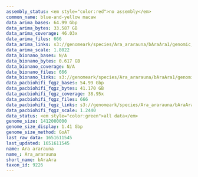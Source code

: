 ```yaml
---
assembly_status: <em style="color:red">no assembly</em>
common_name: blue-and-yellow macaw
data_arima_bases: 64.99 Gbp
data_arima_bytes: 33.587 GB
data_arima_coverage: 46.03x
data_arima_files: 666
data_arima_links: s3://genomeark/species/Ara_ararauna/bAraAra1/genomic_data/arima/<br>
data_arima_scale: 1.8022
data_bionano_bases: N/A
data_bionano_bytes: 0.617 GB
data_bionano_coverage: N/A
data_bionano_files: 666
data_bionano_links: s3://genomeark/species/Ara_ararauna/bAraAra1/genomic_data/bionano/<br>
data_pacbiohifi_fqgz_bases: 54.99 Gbp
data_pacbiohifi_fqgz_bytes: 41.170 GB
data_pacbiohifi_fqgz_coverage: 38.95x
data_pacbiohifi_fqgz_files: 666
data_pacbiohifi_fqgz_links: s3://genomeark/species/Ara_ararauna/bAraAra1/genomic_data/pacbiohifi_fqgz/<br>
data_pacbiohifi_fqgz_scale: 1.2440
data_status: <em style="color:green">all data</em>
genome_size: 1412000000
genome_size_display: 1.41 Gbp
genome_size_method: GoAT
last_raw_data: 1651611545
last_updated: 1651611545
name: Ara ararauna
name_: Ara_ararauna
short_name: bAraAra
taxon_id: 9226
---
```

